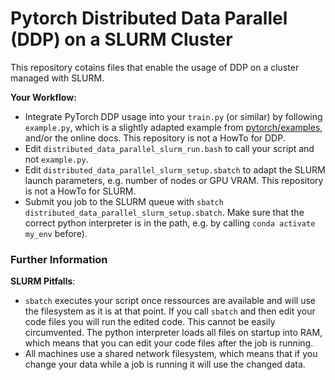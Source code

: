 # Pytorch Distributed Data Parallel (DDP) on a SLURM Cluster

This repository cotains files that enable the usage of DDP on a cluster managed with SLURM.

**Your Workflow:**
* Integrate PyTorch DDP usage into your `train.py` (or similar) by following `example.py`, which is a slightly adapted example from [pytorch/examples](https://github.com/pytorch/examples), and/or the online docs. This repository is not a HowTo for DDP.
* Edit `distributed_data_parallel_slurm_run.bash` to call your script and not `example.py`.
* Edit `distributed_data_parallel_slurm_setup.sbatch` to adapt the SLURM launch parameters, e.g. number of nodes or GPU VRAM. This repository is not a HowTo for SLURM.
* Submit you job to the SLURM queue with `sbatch distributed_data_parallel_slurm_setup.sbatch`. Make sure that the correct python interpreter is in the path, e.g. by calling `conda activate my_env` before).


### Further Information

**SLURM Pitfalls**:
* `sbatch` executes your script once ressources are available and will use the filesystem as it is at that point. If you call `sbatch` and then edit your code files you will run the edited code. This cannot be easily circumvented. The python interpreter loads all files on startup into RAM, which means that you can edit your code files after the job is running.
* All machines use a shared network filesystem, which means that if you change your data while a job is running it will use the changed data.